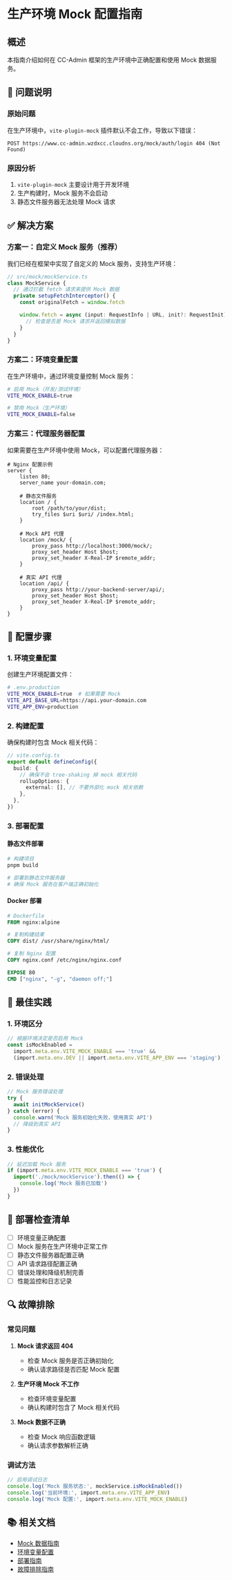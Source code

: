 # 生产环境 Mock 配置指南

## 概述

本指南介绍如何在 CC-Admin 框架的生产环境中正确配置和使用 Mock 数据服务。

## 🚨 问题说明

### 原始问题

在生产环境中，`vite-plugin-mock` 插件默认不会工作，导致以下错误：

```
POST https://www.cc-admin.wzdxcc.cloudns.org/mock/auth/login 404 (Not Found)
```

### 原因分析

1. `vite-plugin-mock` 主要设计用于开发环境
2. 生产构建时，Mock 服务不会启动
3. 静态文件服务器无法处理 Mock 请求

## ✅ 解决方案

### 方案一：自定义 Mock 服务（推荐）

我们已经在框架中实现了自定义的 Mock 服务，支持生产环境：

```typescript
// src/mock/mockService.ts
class MockService {
  // 通过拦截 fetch 请求来提供 Mock 数据
  private setupFetchInterceptor() {
    const originalFetch = window.fetch

    window.fetch = async (input: RequestInfo | URL, init?: RequestInit) => {
      // 检查是否是 Mock 请求并返回模拟数据
    }
  }
}
```

### 方案二：环境变量配置

在生产环境中，通过环境变量控制 Mock 服务：

```bash
# 启用 Mock（开发/测试环境）
VITE_MOCK_ENABLE=true

# 禁用 Mock（生产环境）
VITE_MOCK_ENABLE=false
```

### 方案三：代理服务器配置

如果需要在生产环境中使用 Mock，可以配置代理服务器：

```nginx
# Nginx 配置示例
server {
    listen 80;
    server_name your-domain.com;

    # 静态文件服务
    location / {
        root /path/to/your/dist;
        try_files $uri $uri/ /index.html;
    }

    # Mock API 代理
    location /mock/ {
        proxy_pass http://localhost:3000/mock/;
        proxy_set_header Host $host;
        proxy_set_header X-Real-IP $remote_addr;
    }

    # 真实 API 代理
    location /api/ {
        proxy_pass http://your-backend-server/api/;
        proxy_set_header Host $host;
        proxy_set_header X-Real-IP $remote_addr;
    }
}
```

## 🔧 配置步骤

### 1. 环境变量配置

创建生产环境配置文件：

```bash
# .env.production
VITE_MOCK_ENABLE=true  # 如果需要 Mock
VITE_API_BASE_URL=https://api.your-domain.com
VITE_APP_ENV=production
```

### 2. 构建配置

确保构建时包含 Mock 相关代码：

```typescript
// vite.config.ts
export default defineConfig({
  build: {
    // 确保不会 tree-shaking 掉 mock 相关代码
    rollupOptions: {
      external: [], // 不要外部化 mock 相关依赖
    },
  },
})
```

### 3. 部署配置

#### 静态文件部署

```bash
# 构建项目
pnpm build

# 部署到静态文件服务器
# 确保 Mock 服务在客户端正确初始化
```

#### Docker 部署

```dockerfile
# Dockerfile
FROM nginx:alpine

# 复制构建结果
COPY dist/ /usr/share/nginx/html/

# 复制 Nginx 配置
COPY nginx.conf /etc/nginx/nginx.conf

EXPOSE 80
CMD ["nginx", "-g", "daemon off;"]
```

## 🎯 最佳实践

### 1. 环境区分

```typescript
// 根据环境决定是否启用 Mock
const isMockEnabled =
  import.meta.env.VITE_MOCK_ENABLE === 'true' &&
  (import.meta.env.DEV || import.meta.env.VITE_APP_ENV === 'staging')
```

### 2. 错误处理

```typescript
// Mock 服务错误处理
try {
  await initMockService()
} catch (error) {
  console.warn('Mock 服务初始化失败，使用真实 API')
  // 降级到真实 API
}
```

### 3. 性能优化

```typescript
// 延迟加载 Mock 服务
if (import.meta.env.VITE_MOCK_ENABLE === 'true') {
  import('./mock/mockService').then(() => {
    console.log('Mock 服务已加载')
  })
}
```

## 🚀 部署检查清单

- [ ] 环境变量正确配置
- [ ] Mock 服务在生产环境中正常工作
- [ ] 静态文件服务器配置正确
- [ ] API 请求路径配置正确
- [ ] 错误处理和降级机制完善
- [ ] 性能监控和日志记录

## 🔍 故障排除

### 常见问题

1. **Mock 请求返回 404**
   - 检查 Mock 服务是否正确初始化
   - 确认请求路径是否匹配 Mock 配置

2. **生产环境 Mock 不工作**
   - 检查环境变量配置
   - 确认构建时包含了 Mock 相关代码

3. **Mock 数据不正确**
   - 检查 Mock 响应函数逻辑
   - 确认请求参数解析正确

### 调试方法

```typescript
// 启用调试日志
console.log('Mock 服务状态:', mockService.isMockEnabled())
console.log('当前环境:', import.meta.env.VITE_APP_ENV)
console.log('Mock 配置:', import.meta.env.VITE_MOCK_ENABLE)
```

## 📚 相关文档

- [Mock 数据指南](./mock-guide.md)
- [环境变量配置](./environment-variables.md)
- [部署指南](./deployment-guide.md)
- [故障排除指南](./troubleshooting-guide.md)
